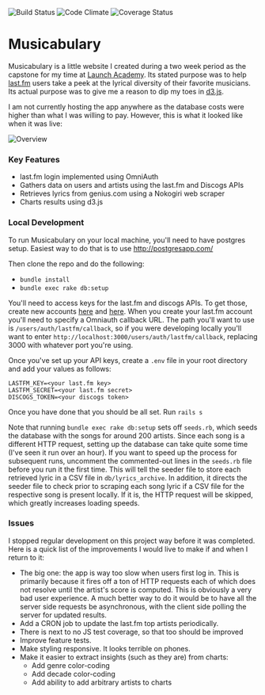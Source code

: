 ![Build Status](https://codeship.com/projects/00f29540-e86f-0133-f3a6-429aaf3cc23f/status?branch=master)
![Code Climate](https://codeclimate.com/github/filipemir/argot.png)
![Coverage Status](https://coveralls.io/repos/filipemir/argot/badge.png)

# Musicabulary
Musicabulary is a little website I created during a two week period as the capstone for my time at [Launch Academy](https://launchacademy.com/). Its stated purpose was to help [last.fm](http://www.last.fm/) users take a peek at the lyrical diversity of their favorite musicians. Its actual purpose was to give me a reason to dip my toes in [d3.js](https://d3js.org/).

I am not currently hosting the app anywhere as the database costs were higher than what I was willing to pay. However, this is what it looked like when it was live:

![Overview](https://github.com/filipemir/Musicabulary/blob/master/app/assets/images/overview-gif.gif)

### Key Features
* last.fm login implemented using OmniAuth
* Gathers data on users and artists using the last.fm and Discogs APIs
* Retrieves lyrics from genius.com using a Nokogiri web scraper
* Charts results using d3.js

### Local Development
To run Musicabulary on your local machine, you'll need to have postgres setup. Easiest way to do that is to use http://postgresapp.com/

Then clone the repo and do the following:
* `bundle install`
* `bundle exec rake db:setup`

You'll need to access keys for the last.fm and discogs APIs. To get those, create new accounts [here](http://www.last.fm/api/account/create) and [here](https://www.discogs.com/settings/developers). When you create your last.fm account you'll need to specify a Omniauth callback URL. The path you'll want to use is `/users/auth/lastfm/callback`, so if you were developing locally you'll want to enter `http://localhost:3000/users/auth/lastfm/callback`, replacing 3000 with whatever port you're using.

Once you've set up your API keys, create a `.env` file in your root directory and add your values as follows:
```
LASTFM_KEY=<your last.fm key>
LASTFM_SECRET=<your last.fm secret>
DISCOGS_TOKEN=<your discogs token>
```

Once you have done that you should be all set. Run `rails s`

Note that running `bundle exec rake db:setup` sets off `seeds.rb`, which seeds the database with the songs for around 200 artists. Since each song is a different HTTP request, setting up the database can take quite some time (I've seen it run over an hour). If you want to speed up the process for subsequent runs, uncomment the commented-out lines in the `seeds.rb` file before you run it the first time. This will tell the seeder file to store each retrieved lyric in a CSV file in `db/lyrics_archive`. In addition, it directs the seeder file to check prior to scraping each song lyric if a CSV file for the respective song is present locally. If it is, the HTTP request will be skipped, which greatly increases loading speeds.

### Issues
I stopped regular development on this project way before it was completed. Here is a quick list of the improvements I would live to make if and when I return to it:
* The big one: the app is way too slow when users first log in. This is primarily because it fires off a ton of HTTP requests each of which does not resolve until the artist's score is computed. This is obviously a very bad user experience. A much better way to do it would be to have all the server side requests be asynchronous, with the client side polling the server for updated results.
* Add a CRON job to update the last.fm top artists periodically.
* There is next to no JS test coverage, so that too should be improved
* Improve feature tests.
* Make styling responsive. It looks terrible on phones.
* Make it easier to extract insights (such as they are) from charts:
    * Add genre color-coding
    * Add decade color-coding
    * Add ability to add arbitrary artists to charts